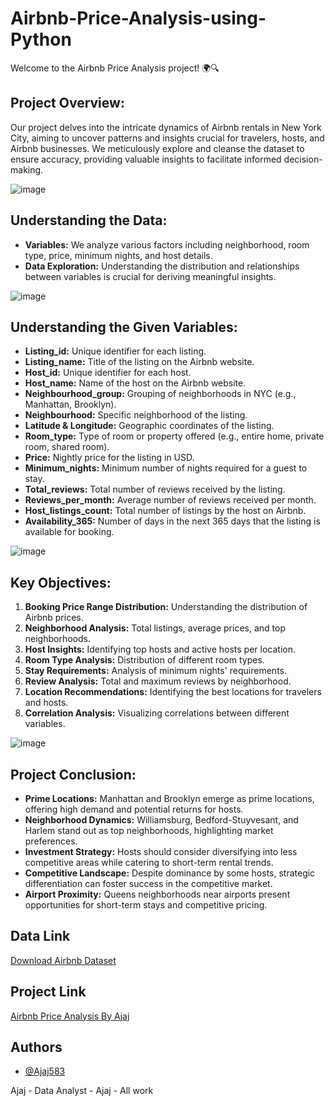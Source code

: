 # Airbnb-Price-Analysis-using-Python

Welcome to the Airbnb Price Analysis project! 🌍🔍

## Project Overview:
Our project delves into the intricate dynamics of Airbnb rentals in New York City, aiming to uncover patterns and insights crucial for travelers, hosts, and Airbnb businesses. We meticulously explore and cleanse the dataset to ensure accuracy, providing valuable insights to facilitate informed decision-making.

![image](https://github.com/Ajaj583/Airbnb-Price-Analysis-using-Python/assets/158480555/d4627827-5753-425f-8a23-6c5aeaf56d83)


## Understanding the Data:
- **Variables:** We analyze various factors including neighborhood, room type, price, minimum nights, and host details.
- **Data Exploration:** Understanding the distribution and relationships between variables is crucial for deriving meaningful insights.

![image](https://github.com/Ajaj583/Airbnb-Price-Analysis-using-Python/assets/158480555/1582c370-a06e-4e10-b0aa-0cc08ebacf87)


## Understanding the Given Variables:
- **Listing_id:** Unique identifier for each listing.
- **Listing_name:** Title of the listing on the Airbnb website.
- **Host_id:** Unique identifier for each host.
- **Host_name:** Name of the host on the Airbnb website.
- **Neighbourhood_group:** Grouping of neighborhoods in NYC (e.g., Manhattan, Brooklyn).
- **Neighbourhood:** Specific neighborhood of the listing.
- **Latitude & Longitude:** Geographic coordinates of the listing.
- **Room_type:** Type of room or property offered (e.g., entire home, private room, shared room).
- **Price:** Nightly price for the listing in USD.
- **Minimum_nights:** Minimum number of nights required for a guest to stay.
- **Total_reviews:** Total number of reviews received by the listing.
- **Reviews_per_month:** Average number of reviews received per month.
- **Host_listings_count:** Total number of listings by the host on Airbnb.
- **Availability_365:** Number of days in the next 365 days that the listing is available for booking.

![image](https://github.com/Ajaj583/Airbnb-Price-Analysis-using-Python/assets/158480555/2a7bc8cf-7db6-49a5-95c6-7593eb2e9b58)

## Key Objectives:
1. **Booking Price Range Distribution:** Understanding the distribution of Airbnb prices.
2. **Neighborhood Analysis:** Total listings, average prices, and top neighborhoods.
3. **Host Insights:** Identifying top hosts and active hosts per location.
4. **Room Type Analysis:** Distribution of different room types.
5. **Stay Requirements:** Analysis of minimum nights' requirements.
6. **Review Analysis:** Total and maximum reviews by neighborhood.
7. **Location Recommendations:** Identifying the best locations for travelers and hosts.
8. **Correlation Analysis:** Visualizing correlations between different variables.

![image](https://github.com/Ajaj583/Airbnb-Price-Analysis-using-Python/assets/158480555/a1eaa88c-b59e-435d-b67a-3499b5f4251b)


## Project Conclusion:
- **Prime Locations:** Manhattan and Brooklyn emerge as prime locations, offering high demand and potential returns for hosts.
- **Neighborhood Dynamics:** Williamsburg, Bedford-Stuyvesant, and Harlem stand out as top neighborhoods, highlighting market preferences.
- **Investment Strategy:** Hosts should consider diversifying into less competitive areas while catering to short-term rental trends.
- **Competitive Landscape:** Despite dominance by some hosts, strategic differentiation can foster success in the competitive market.
- **Airport Proximity:** Queens neighborhoods near airports present opportunities for short-term stays and competitive pricing.

## Data Link
[Download Airbnb Dataset](https://github.com/Ajaj583/Airbnb-Price-Analysis-using-Python/blob/main/Airbnb%20NYC%202019%20Dataset.csv)
## Project Link
[Airbnb Price Analysis By Ajaj ](https://github.com/Ajaj583/Airbnb-Price-Analysis-using-Python/blob/main/AIEBNB_ANALYSIS(EDA).ipynb)
## Authors

- [@Ajaj583](https://github.com/Ajaj583)

Ajaj - Data Analyst - Ajaj - All work
